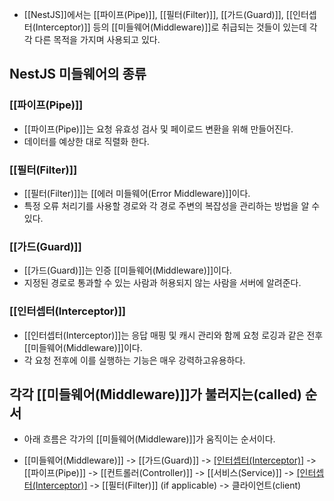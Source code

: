 - [[NestJS]]에서는 [[파이프(Pipe)]], [[필터(Filter)]], [[가드(Guard)]], [[인터셉터(Interceptor)]] 등의 [[미들웨어(Middleware)]]로 취급되는 것들이 있는데 각각 다른 목적을 가지며 사용되고 있다.

## NestJS 미들웨어의 종류
### [[파이프(Pipe)]]

- [[파이프(Pipe)]]는 요청 유효성 검사 및 페이로드 변환을 위해 만들어진다.
- 데이터를 예상한 대로 직렬화 한다.
### [[필터(Filter)]]

- [[필터(Filter)]]는 [[에러 미들웨어(Error Middleware)]]이다.
- 특정 오류 처리기를 사용할 경로와 각 경로 주변의 복잡성을 관리하는 방법을 알 수 있다.
### [[가드(Guard)]]

- [[가드(Guard)]]는 인증 [[미들웨어(Middleware)]]이다.
- 지정된 경로로 통과할 수 있는 사람과 허용되지 않는 사람을 서버에 알려준다.
### [[인터셉터(Interceptor)]]

- [[인터셉터(Interceptor)]]는 응답 매핑 및 캐시 관리와 함께 요청 로깅과 같은 전후 [[미들웨어(Middleware)]]이다.
- 각 요청 전후에 이를 실행하는 기능은 매우 강력하고유용하다.


## 각각 [[미들웨어(Middleware)]]가 불러지는(called) 순서

- 아래 흐름은 각가의 [[미들웨어(Middleware)]]가 움직이는 순서이다.

- [[미들웨어(Middleware)]] -> [[가드(Guard)]] -> [[인터셉터(Interceptor)]](before) -> [[파이프(Pipe)]] -> [[컨트롤러(Controller)]] -> [[서비스(Service)]] -> [[인터셉터(Interceptor)]](after) -> [[필터(Filter)]] (if applicable) -> 클라이언트(client)